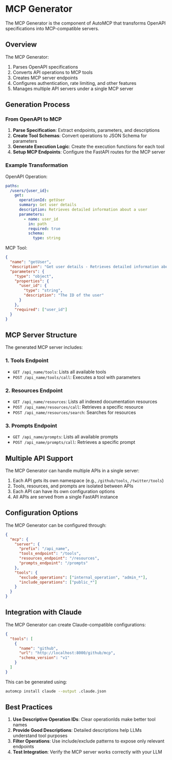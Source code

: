 # MCP Generator

The MCP Generator is the component of AutoMCP that transforms OpenAPI specifications into MCP-compatible servers.

## Overview

The MCP Generator:

1. Parses OpenAPI specifications
2. Converts API operations to MCP tools
3. Creates MCP server endpoints
4. Configures authentication, rate limiting, and other features
5. Manages multiple API servers under a single MCP server

## Generation Process

### From OpenAPI to MCP

1. **Parse Specification**: Extract endpoints, parameters, and descriptions
2. **Create Tool Schemas**: Convert operations to JSON Schema for parameters
3. **Generate Execution Logic**: Create the execution functions for each tool
4. **Setup MCP Endpoints**: Configure the FastAPI routes for the MCP server

### Example Transformation

OpenAPI Operation:
```yaml
paths:
  /users/{user_id}:
    get:
      operationId: getUser
      summary: Get user details
      description: Retrieves detailed information about a user
      parameters:
        - name: user_id
          in: path
          required: true
          schema:
            type: string
```

MCP Tool:
```json
{
  "name": "getUser",
  "description": "Get user details - Retrieves detailed information about a user",
  "parameters": {
    "type": "object",
    "properties": {
      "user_id": {
        "type": "string",
        "description": "The ID of the user"
      }
    },
    "required": ["user_id"]
  }
}
```

## MCP Server Structure

The generated MCP server includes:

### 1. Tools Endpoint

- `GET /api_name/tools`: Lists all available tools
- `POST /api_name/tools/call`: Executes a tool with parameters

### 2. Resources Endpoint

- `GET /api_name/resources`: Lists all indexed documentation resources
- `POST /api_name/resources/call`: Retrieves a specific resource
- `POST /api_name/resources/search`: Searches for resources

### 3. Prompts Endpoint

- `GET /api_name/prompts`: Lists all available prompts
- `POST /api_name/prompts/call`: Retrieves a specific prompt

## Multiple API Support

The MCP Generator can handle multiple APIs in a single server:

1. Each API gets its own namespace (e.g., `/github/tools`, `/twitter/tools`)
2. Tools, resources, and prompts are isolated between APIs
3. Each API can have its own configuration options
4. All APIs are served from a single FastAPI instance

## Configuration Options

The MCP Generator can be configured through:

```json
{
  "mcp": {
    "server": {
      "prefix": "/api_name",
      "tools_endpoint": "/tools",
      "resources_endpoint": "/resources",
      "prompts_endpoint": "/prompts"
    },
    "tools": {
      "exclude_operations": ["internal_operation", "admin_*"],
      "include_operations": ["public_*"]
    }
  }
}
```

## Integration with Claude

The MCP Generator can create Claude-compatible configurations:

```json
{
  "tools": [
    {
      "name": "github",
      "url": "http://localhost:8000/github/mcp",
      "schema_version": "v1"
    }
  ]
}
```

This can be generated using:

```bash
automcp install claude --output .claude.json
```

## Best Practices

1. **Use Descriptive Operation IDs**: Clear operationIds make better tool names
2. **Provide Good Descriptions**: Detailed descriptions help LLMs understand tool purposes
3. **Filter Operations**: Use include/exclude patterns to expose only relevant endpoints
4. **Test Integration**: Verify the MCP server works correctly with your LLM 